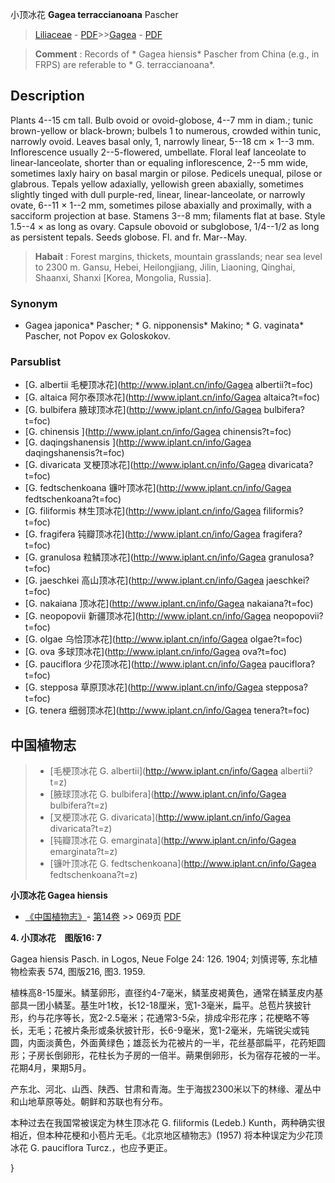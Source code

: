 小顶冰花 **Gagea terraccianoana** Pascher

> [Liliaceae](http://www.iplant.cn/info/Liliaceae?t=foc) - [PDF](http://www.iplant.cn/foc/pdf/Liliaceae.pdf)>>[Gagea](http://www.iplant.cn/info/Gagea?t=foc) - [PDF](http://www.iplant.cn/foc/pdf/Gagea.pdf)

> **Comment** : 
> Records of * Gagea hiensis* Pascher from China (e.g., in FRPS) are referable to * G. terraccianoana*.

## Description

Plants 4--15 cm tall. Bulb ovoid or ovoid-globose, 4--7 mm in diam.; tunic brown-yellow or black-brown; bulbels 1 to numerous, crowded within tunic, narrowly ovoid. Leaves basal only, 1, narrowly linear, 5--18 cm × 1--3 mm. Inflorescence usually 2--5-flowered, umbellate. Floral leaf lanceolate to linear-lanceolate, shorter than or equaling inflorescence, 2--5 mm wide, sometimes laxly hairy on basal margin or pilose. Pedicels unequal, pilose or glabrous. Tepals yellow adaxially, yellowish green abaxially, sometimes slightly tinged with dull purple-red, linear, linear-lanceolate, or narrowly ovate, 6--11 × 1--2 mm, sometimes pilose abaxially and proximally, with a sacciform projection at base. Stamens 3--8 mm; filaments flat at base. Style 1.5--4 × as long as ovary. Capsule obovoid or subglobose, 1/4--1/2 as long as persistent tepals. Seeds globose. Fl. and fr. Mar--May.

> **Habait** : 
> Forest margins, thickets, mountain grasslands; near sea level to 2300 m. Gansu, Hebei, Heilongjiang, Jilin, Liaoning, Qinghai, Shaanxi, Shanxi [Korea, Mongolia, Russia].

### Synonym
* Gagea japonica* Pascher; * G. nipponensis* Makino; * G. vaginata* Pascher, not Popov ex Goloskokov.

### Parsublist

* [G.  albertii  毛梗顶冰花](http://www.iplant.cn/info/Gagea albertii?t=foc)
* [G.  altaica  阿尔泰顶冰花](http://www.iplant.cn/info/Gagea altaica?t=foc)
* [G.  bulbifera  腋球顶冰花](http://www.iplant.cn/info/Gagea bulbifera?t=foc)
* [G.  chinensis  ](http://www.iplant.cn/info/Gagea chinensis?t=foc)
* [G.  daqingshanensis  ](http://www.iplant.cn/info/Gagea daqingshanensis?t=foc)
* [G.  divaricata  叉梗顶冰花](http://www.iplant.cn/info/Gagea divaricata?t=foc)
* [G.  fedtschenkoana  镰叶顶冰花](http://www.iplant.cn/info/Gagea fedtschenkoana?t=foc)
* [G.  filiformis  林生顶冰花](http://www.iplant.cn/info/Gagea filiformis?t=foc)
* [G.  fragifera  钝瓣顶冰花](http://www.iplant.cn/info/Gagea fragifera?t=foc)
* [G.  granulosa  粒鳞顶冰花](http://www.iplant.cn/info/Gagea granulosa?t=foc)
* [G.  jaeschkei  高山顶冰花](http://www.iplant.cn/info/Gagea jaeschkei?t=foc)
* [G.  nakaiana  顶冰花](http://www.iplant.cn/info/Gagea nakaiana?t=foc)
* [G.  neopopovii  新疆顶冰花](http://www.iplant.cn/info/Gagea neopopovii?t=foc)
* [G.  olgae  乌恰顶冰花](http://www.iplant.cn/info/Gagea olgae?t=foc)
* [G.  ova  多球顶冰花](http://www.iplant.cn/info/Gagea ova?t=foc)
* [G.  pauciflora  少花顶冰花](http://www.iplant.cn/info/Gagea pauciflora?t=foc)
* [G.  stepposa  草原顶冰花](http://www.iplant.cn/info/Gagea stepposa?t=foc)
* [G.  tenera  细弱顶冰花](http://www.iplant.cn/info/Gagea tenera?t=foc)

## 中国植物志

> * [毛梗顶冰花  G.  albertii](http://www.iplant.cn/info/Gagea albertii?t=z)
> * [腋球顶冰花  G.  bulbifera](http://www.iplant.cn/info/Gagea bulbifera?t=z)
> * [叉梗顶冰花  G.  divaricata](http://www.iplant.cn/info/Gagea divaricata?t=z)
> * [钝瓣顶冰花  G.  emarginata](http://www.iplant.cn/info/Gagea emarginata?t=z)
> * [镰叶顶冰花  G.  fedtschenkoana](http://www.iplant.cn/info/Gagea fedtschenkoana?t=z)

**小顶冰花 Gagea hiensis**

* [《中国植物志》](http://www.iplant.cn/frps)- [第14卷](http://www.iplant.cn/frps/vol/14) >> 069页 [PDF](http://www.iplant.cn/frps/pdf/14/069a.pdf)

**4. 小顶冰花　图版16: 7**

Gagea hiensis Pasch. in Logos, Neue Folge 24: 126. 1904; 刘慎谔等, 东北植物检索表 574, 图版216, 图3. 1959.

植株高8-15厘米。鳞茎卵形，直径约4-7毫米，鳞茎皮褐黄色，通常在鳞茎皮内基部具一团小鳞茎。基生叶1枚，长12-18厘米，宽1-3毫米，扁平。总苞片狭披针形，约与花序等长，宽2-2.5毫米；花通常3-5朵，排成伞形花序；花梗略不等长，无毛；花被片条形或条状披针形，长6-9毫米，宽1-2毫米，先端锐尖或钝圆，内面淡黄色，外面黄绿色；雄蕊长为花被片的一半，花丝基部扁平，花药矩圆形；子房长倒卵形，花柱长为子房的一倍半。蒴果倒卵形，长为宿存花被的一半。花期4月，果期5月。

产东北、河北、山西、陕西、甘肃和青海。生于海拔2300米以下的林缘、灌丛中和山地草原等处。朝鲜和苏联也有分布。

本种过去在我国常被误定为林生顶冰花 G. filiformis (Ledeb.) Kunth，两种确实很相近，但本种花梗和小苞片无毛。《北京地区植物志》(1957) 将本种误定为少花顶冰花 G. pauciflora Turcz.，也应予更正。

}